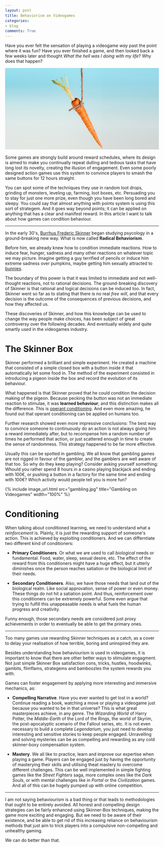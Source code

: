 ```yaml
---
layout: post
title: Behaviorism on Videogames
categories:
- blog
comments: True
---
```


Have you ever felt the sensation of playing a videogame *way* past the point where it was fun? Have you ever finished a game, and then looked back a few weeks later and thought *What the hell was I doing with my life*? Why does that happen? 

<center><img src="https://raw.githubusercontent.com/aljrico/blog/master/_posts/images/Carrot-on-stick.jpg" ></center>

Some games are strongly build around reward schedules, where its design is aimed to make you continually repeat dulling and tedious tasks that have long lost its novelty, creating the illusion of engagement. Even some poorly designed action games use this system to convince players to smash the same buttons for 12 hours straight.

You can spot some of the techniques they use in random loot drops, grinding of monsters, leveling up, farming, loot boxes, etc. Persuading you to stay for just one more prize, even though you have been long bored and sleepy. You could say that almost anything with points system is using this sort of strategem. And it goes way beyond points; it can be applied on anything that has a clear and manifest reward. In this article I want to talk about how games can condition behaviour.
	

---

In the early 30's, [Burrhus Frederic Skinner](https://en.wikipedia.org/wiki/B._F._Skinner) began studying psycology in a ground-breaking new way. What is now called **Radical Behaviorism**.

Before him, we already knew how to condition immediate reactions. How to induce fear, hunger, sadness and many other reactions on whatever topic we may picture. Imagine getting a guy terrified of pencils or induce him extreme sadness over pumpkins, maybe getting him sexually attracted to [bunnies](https://en.wikipedia.org/wiki/Playboy_Bunny).

The boundary of this power is that it was limited to immediate and not well-thought reactions, not to rational decisions. The ground-breaking discovery of Skinner is that rational and logical decisions can be induced too. In fact, Skinner went so far as to stating that there is no real *free will*, and that every decision is the outcome of the consequences of previous decisions, and how they affected us.

These discoveries of Skinner, and how this knowledge can be used to change the way people make choices, has been subject of great controversy over the following decades. And eventually widely and quite smartly used in the videogames industry.

# The Skinner Box

Skinner performed a brilliant and simple experiment. He created a machine that consisted of a simple closed box with a button inside it that automatically let some food in. The method of the experiment consisted in introducing a pigeon inside the box and record the evolution of its behaviour.

What happened is that Skinner proved that he could condition the decision making of the pigeon. Because pecking the button was not an immediate reaction to stimulae, it was **learned behaviour**; and this distinction makes all the difference. This is [operant conditioning](https://en.wikipedia.org/wiki/Operant_conditioning). And even more amazing, he found out that operant conditioning can be applied on humans too.

Further research showed even more impressive conclusions: The best way to convince someone to continuously do an action is not always giving him a reward immediately after, but to recompense him a random number of times he performed that action, or just scattered enough in time to create the sense of randomness. This strategy happened to be far more effective.

Usually this can be spotted in gambling. We all know that gambling games are not rigged in favour of the gambler, and the gamblers are well aware of that too. So why do they keep playing? Consider asking yourself something: Whould you rather spend 8 hours in a casino playing blackjack and ending with 100€, or pushing a button in a factory for the same time and ending with 100€? Which activity would people tell you is more fun?

{% include image_url.html src="gambling.jpg" title="Gambling on Videogames" width="100%" %}

# Conditioning

When talking about conditioned learning, we need to understand what a *reinforcement* is. Plainly, it is just the rewarding support of someone's action. This is achieved by exploiting conditioners. And we can differntiate two different kind of conditioners:

- **Primary Conditioners**.  Or what we are used to call *biological* needs or fundamental. Food, water, sleep, sexual desire, etc. The effect of the reward from this conditioners might have a huge effect, but it utterly diminishes once the person reaches satiation or the biological limit of their needs.

- **Secondary Conditioners**. Also, we have those needs that land out of the biological realm. Like social approvation, sense of power or even money. These things do not hit a satiation point. And thus, reinforcement over this conditioners can be extremely powerful. Some even argue that trying to fulfill this unappeasable needs is what fuels the human progress and creativity.

Funny enough, those secondary needs are considered just proxy achievements in order to eventually be able to get the primary ones.

---

Too many games use rewarding Skinner techniques as a catch, as a cover to delay your realisation of how terrible, boring and uninspired they are.

Besides understanding how behaviourism is used in videogames, it is important to know that there are other better ways to stimulate engagment. Not just simple Skinner Box satisfaction cons, tricks, hustles, hoodwinks, gambits, flimflams, strategems and bamboozles the system rewards you with.

Games can foster engagement by applying more interesting and immersive mechanics, as:

- **Compelling Narrative**. Have you ever wanted to get lost in a world? Continue reading a book, watching a move or playing a videogame just because you wanted to be in that universe? This is what great masterpieces achieve, in any genre. The *Wizarding World* of Harry Potter, the *Middle-Earth* of the Lord of the Rings, the world of Skyrim, the post-apocalyptic scenario of the Fallout series, etc. It is not even necessary to build a complete *Legendarium*, you just need to develop interesting and sensitive stories to keep people engaged. Unravelling and solving mysteries can be as compelling and rewarding as any cold skinner-boxy compensation system.

- **Mastery**. We all like to practice, learn and improve our expertise when playing a game. Players can be engaged just by having the opportunity of masterying their skills and utilising theat mastery to overcome different challenges. This can be well implemented in simple fighting games like the *Street Fighters* saga, more complex ones like the *Dark Souls*, or with mental challenges like in *Portal* or the *Civilization* games. And all of this can be hugely pumped up with online competition.

---

I am not saying behaviourism is a bad thing or that leads to methodologies that ought to be entirely avoided. All honest and compelling design strategies can be fairly enhanced using Skinner-Box techniques, making the game more exciting and engaging. But we need to be aware of their existence, and be able to get rid of this increasing reliance on behaviourism methods that just aim to trick players into a compulsive non-compelling and unhealthy gaming. 

We can do better than that.
